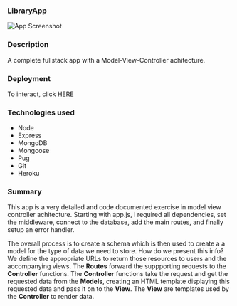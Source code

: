 ### LibraryApp

![App Screenshot](https://user-images.githubusercontent.com/7386478/35823609-246b1c82-0a7e-11e8-8284-28dd5a00e76a.png)


### Description

A complete fullstack app with a Model-View-Controller achitecture.

### Deployment

To interact, click [HERE](https://glacial-escarpment-66257.herokuapp.com/catalog)

### Technologies used

* Node
* Express
* MongoDB
* Mongoose
* Pug
* Git
* Heroku

### Summary

This app is a very detailed and code documented exercise in model view controller achitecture. Starting with app.js, I required all dependencies, set the middleware, connect to the database, add the main routes, and finally setup an error handler.

The overall process is to create a schema which is then used to create a a model for the type of data we need to store. How do we present this info? We define the appropriate URLs to return those resources to users and the accompanying views. The __Routes__ forward the suppporting requests to the __Controller__ functions. The __Controller__ functions take the request and get the requested data from the __Models__, creating an HTML template displaying this requested data and pass it on to the __View__. The __View__ are templates used by the __Controller__ to render data.
